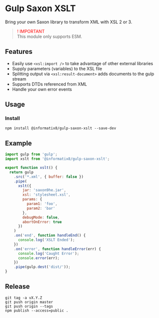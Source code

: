 # Gulp Saxon XSLT

Bring your own Saxon library to transform XML with XSL 2 or 3.

> <span style="color:red;text-transform:uppercase;">! Important</span>  
> This module only supports ESM.

## Features

- Easily use `<xsl:import />` to take advantage of other external libraries
- Supply parameters (variables) to the XSL file
- Splitting output via `<xsl:result-document>` adds documents to the gulp stream
- Supports DTDs referenced from XML
- Handle your own error events

## Usage

### Install

```shell
npm install @informatix8/gulp-saxon-xslt --save-dev
```

## Example

```javascript
import gulp from 'gulp';
import xslt from '@informatix8/gulp-saxon-xslt';

export function xslt() {
  return gulp
    .src('*.xml', { buffer: false })
    .pipe(
      xslt({
        jar: 'saxon9he.jar',
        xsl: 'stylesheet.xsl',
        params: {
          param1: 'foo',
          param2: 'bar'
        },
        debugMode: false,
        abortOnError: true
      })
    )
    .on('end', function handleEnd() {
      console.log('XSLT Ended');
    })
    .on('error', function handleError(err) {
      console.log('Caught Error');
      console.error(err);
    })
    .pipe(gulp.dest('dist/'));
}
```

## Release

```shell
git tag -a vX.Y.Z
git push origin master
git push origin --tags
npm publish --access=public .
```
